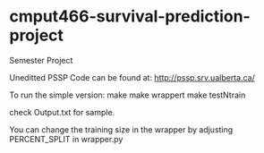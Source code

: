 # cmput466-survival-prediction-project
Semester Project

Uneditted PSSP Code can be found at: http://pssp.srv.ualberta.ca/

To run the simple version:
make
make wrappert
make testNtrain

check Output.txt for sample.

You can change the training size in the wrapper by adjusting PERCENT_SPLIT in wrapper.py



